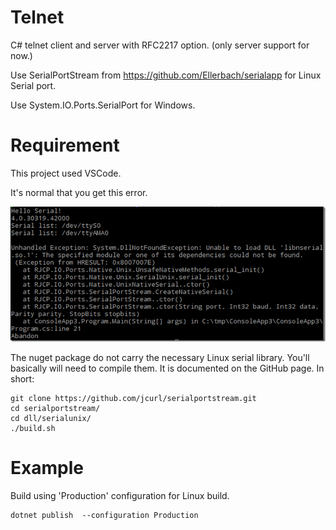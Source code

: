# Telnet
C# telnet client and server with RFC2217 option. (only server support for now.)

Use SerialPortStream from https://github.com/Ellerbach/serialapp for Linux Serial port.

Use System.IO.Ports.SerialPort for Windows.




# Requirement
This project used VSCode.

It's normal that you get this error.

![Serial list](./serial3.png)

The nuget package do not carry the necessary Linux serial library. You'll basically will need to compile them. It is documented on the GitHub page. In short:
```CMD
git clone https://github.com/jcurl/serialportstream.git
cd serialportstream/
cd dll/serialunix/
./build.sh
```



# Example
Build using 'Production' configuration for Linux build.
```CMD
dotnet publish  --configuration Production
```
